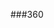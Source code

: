 ###360




<script src="//360.vizor.io/scripts/embed.js" data-vizorurl="https://360.vizor.io/embed/v/dak1r" ></script>



